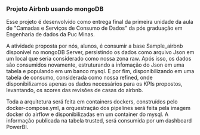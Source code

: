 ### Projeto Airbnb usando mongoDB

Esse projeto é desenvolvido como entrega final da primeira unidade da aula de "Camadas e Serviços de Consumo de Dados" da pós graduação em Engenharia de dados da Puc Minas.

A atividade proposta por nós, alunos, é consumir a base Sample_airbnb disponível no mongoDB Server, persistindo os dados como arquivo Json em um local que seria considerado como nossa zona raw. Após isso, os dados são consumidos novamente, estruturando a infomação do Json em uma tabela e populando em um banco mysql. E por fim, disponibilizando em uma tabela de consumo, considerada como nossa refined, onde disponibilizamos apenas os dados necessários para os KPIs propostos, levantando, os scores das revisões de casas do airbnb.

Toda a arquitetura será feita em containers dockers, construídos pelo docker-compose.yml, a orquestração dos pipelines será feita pela imagem docker do airflow e disponibilizadas em um container do mysql. A informação publicada na tabela trusted, será consumida por um dashboard PowerBI.

